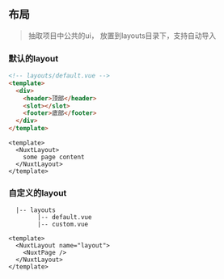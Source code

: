 ## 布局
> 抽取项目中公共的ui， 放置到layouts目录下，支持自动导入

### 默认的layout
```html
<!-- layouts/default.vue -->
<template>
  <div>
    <header>顶部</header>
    <slot></slot>
    <footer>底部</footer>
  </div>
</template>

```
```vue
<template>
  <NuxtLayout>
    some page content
  </NuxtLayout>
</template>

```
### 自定义的layout
```
  |-- layouts      
        |-- default.vue
        |-- custom.vue    
```
```vue
<template>
  <NuxtLayout name="layout">
    <NuxtPage />
  </NuxtLayout>
</template>

```
